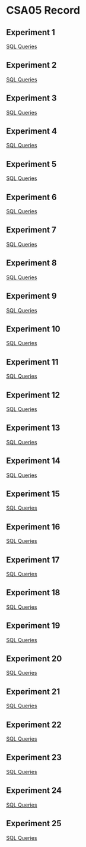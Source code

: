 # CSA05 Record
## Experiment 1
[SQL Queries](https://github.com/PLKarthikNatarajan/CSA0526-DBMS-116-/blob/main/exp1_ddl%20commands.txt)
## Experiment 2
[SQL Queries](https://github.com/PLKarthikNatarajan/CSA0526-DBMS-116-/blob/main/exp2_ddl%20command.txt)
## Experiment 3
[SQL Queries](https://github.com/PLKarthikNatarajan/CSA0526-DBMS-116-/blob/main/exp3_ddl%20commands.txt)
## Experiment 4
[SQL Queries](
https://github.com/PLKarthikNatarajan/CSA0526-DBMS-116-/blob/main/exp4_ddl%20commands.txt
)
## Experiment 5
[SQL Queries](https://github.com/PLKarthikNatarajan/CSA0526-DBMS-116-/blob/main/exp5_ddl%20commands.txt
)
## Experiment 6
[SQL Queries](https://github.com/PLKarthikNatarajan/CSA0526-DBMS-116-/blob/main/exp6_ddl%20command.txt)
## Experiment 7
[SQL Queries](https://github.com/PLKarthikNatarajan/CSA0526-DBMS-116-/blob/main/exp7_ddl%20commands.txt
)
## Experiment 8
[SQL Queries](https://github.com/PLKarthikNatarajan/CSA0526-DBMS-116-/blob/main/exp8_ddl%20commands.txt
)
## Experiment 9
[SQL Queries](https://github.com/PLKarthikNatarajan/CSA0526-DBMS-116-/blob/main/exp9_ddl%20command.txt)
## Experiment 10
[SQL Queries](https://github.com/PLKarthikNatarajan/CSA0526-DBMS-116-/blob/main/exp10_ddl%20commands.txt)
## Experiment 11
[SQL Queries](https://github.com/PLKarthikNatarajan/CSA0526-DBMS-116-/blob/main/exp_11%20ddl(if%2Celse).txt
)
## Experiment 12
[SQL Queries](https://github.com/PLKarthikNatarajan/CSA0526-DBMS-116-/blob/main/exp12_ddl(loop).txt
)
## Experiment 13
[SQL Queries](https://github.com/PLKarthikNatarajan/CSA0526-DBMS-116-/blob/main/exp13_ddl(savepoint%2Crollback).txt)
## Experiment 14
[SQL Queries](https://github.com/PLKarthikNatarajan/CSA0526-DBMS-116-/blob/main/exp14_ddl(grant%2Crevoke).txt
)
## Experiment 15
[SQL Queries](https://github.com/PLKarthikNatarajan/CSA0526-DBMS-116-/blob/main/exp15_highlevelprogramming.txt)
## Experiment 16
[SQL Queries](https://github.com/PLKarthikNatarajan/CSA0526-DBMS-116-/blob/main/exp16_ddl.txt)
## Experiment 17
[SQL Queries](https://github.com/PLKarthikNatarajan/CSA0526-DBMS-116-/blob/main/exp17_ddl.txt)
## Experiment 18
[SQL Queries](https://github.com/PLKarthikNatarajan/CSA0526-DBMS-116-/blob/main/exp18_ddl.txt)
## Experiment 19
[SQL Queries](https://github.com/PLKarthikNatarajan/CSA0526-DBMS-116-/blob/main/exp19_ddl.txt)
## Experiment 20
[SQL Queries](https://github.com/PLKarthikNatarajan/CSA0526-DBMS-116-/blob/main/exp20_ddl.txt)
## Experiment 21
[SQL Queries](https://github.com/PLKarthikNatarajan/CSA0526-DBMS-116-/blob/main/exp21_ddl.txt)
## Experiment 22
[SQL Queries](https://github.com/PLKarthikNatarajan/CSA0526-DBMS-116-/blob/main/exp22_ddl.txt)
## Experiment 23
[SQL Queries](https://github.com/PLKarthikNatarajan/CSA0526-DBMS-116-/blob/main/exp23_ddl.txt)
## Experiment 24
[SQL Queries](https://github.com/PLKarthikNatarajan/CSA0526-DBMS-116-/blob/main/exp24_ddl.txt)
## Experiment 25
[SQL Queries](https://github.com/PLKarthikNatarajan/CSA0526-DBMS-116-/blob/main/exp25_ddl.txt)
